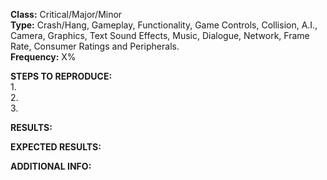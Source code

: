 **Class:** Critical/Major/Minor   
**Type:** Crash/Hang, Gameplay, Functionality, Game Controls, Collision, A.I., Camera, Graphics, Text Sound Effects, Music, Dialogue, Network, Frame Rate, Consumer Ratings and Peripherals.    
**Frequency:** X%   

**STEPS TO REPRODUCE:**   
1.   
2.   
3.   

**RESULTS:**   


**EXPECTED RESULTS:**   


**ADDITIONAL INFO:**   
